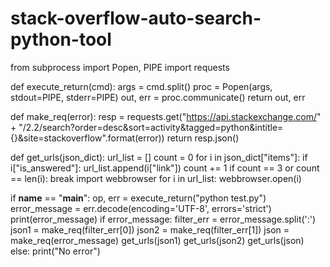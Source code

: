 # stack-overflow-auto-search-python-tool
from subprocess import Popen, PIPE
import requests

def execute_return(cmd):
    args = cmd.split()
    proc = Popen(args, stdout=PIPE, stderr=PIPE)
    out, err = proc.communicate()
    return out, err

def make_req(error):
    resp = requests.get("https://api.stackexchange.com/" + "/2.2/search?order=desc&sort=activity&tagged=python&intitle={}&site=stackoverflow".format(error))
    return resp.json()

def get_urls(json_dict):
    url_list = []
    count = 0
    for i in json_dict["items"]:
        if i["is_answered"]:
            url_list.append(i["link"])
        count += 1
        if count == 3 or count == len(i):
            break
    import webbrowser
    for i in url_list:
        webbrowser.open(i)


if __name__ == "__main__":
    op, err = execute_return("python test.py")
    error_message = err.decode(encoding='UTF-8', errors='strict')
    print(error_message)
    if error_message:
        filter_err = error_message.split(':')
        json1 = make_req(filter_err[0])
        json2 = make_req(filter_err[1])
        json = make_req(error_message)
        get_urls(json1)
        get_urls(json2)
        get_urls(json)
    else:
        print("No error")
